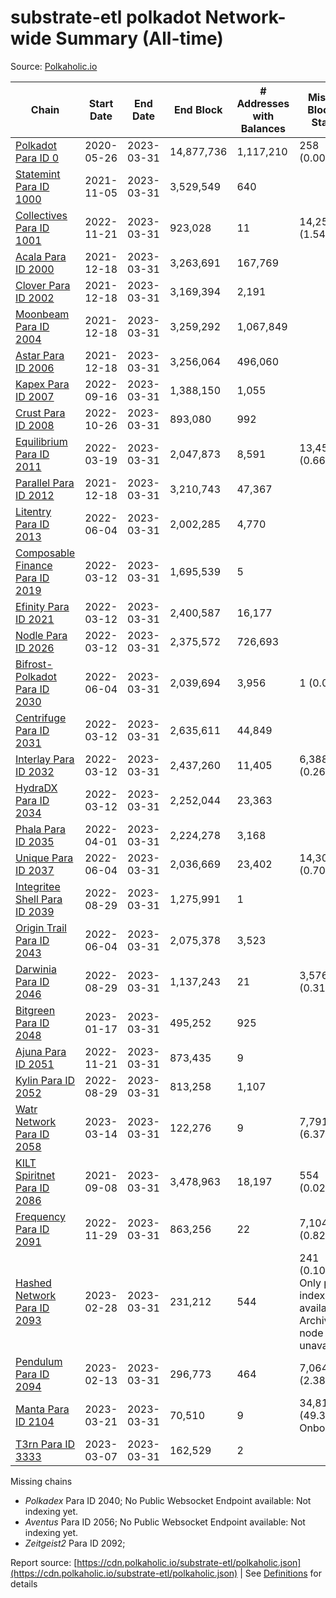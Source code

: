 # substrate-etl polkadot Network-wide Summary (All-time)

Source: [Polkaholic.io](https://polkaholic.io)


| Chain            | Start Date | End Date | End Block | # Addresses with Balances | Missing Blocks / Status |
| ---------------- | ---------- | ---------| --------- | ------------------------- | ----------------------- |
| [Polkadot Para ID 0](/polkadot/0-polkadot) | 2020-05-26 | 2023-03-31 | 14,877,736 |  1,117,210 | 258 (0.00%)  |
| [Statemint Para ID 1000](/polkadot/1000-statemint) | 2021-11-05 | 2023-03-31 | 3,529,549 |  640 |    |
| [Collectives Para ID 1001](/polkadot/1001-collectives) | 2022-11-21 | 2023-03-31 | 923,028 |  11 | 14,253 (1.54%)  |
| [Acala Para ID 2000](/polkadot/2000-acala) | 2021-12-18 | 2023-03-31 | 3,263,691 |  167,769 |    |
| [Clover Para ID 2002](/polkadot/2002-clover) | 2021-12-18 | 2023-03-31 | 3,169,394 |  2,191 |    |
| [Moonbeam Para ID 2004](/polkadot/2004-moonbeam) | 2021-12-18 | 2023-03-31 | 3,259,292 |  1,067,849 |    |
| [Astar Para ID 2006](/polkadot/2006-astar) | 2021-12-18 | 2023-03-31 | 3,256,064 |  496,060 |    |
| [Kapex Para ID 2007](/polkadot/2007-kapex) | 2022-09-16 | 2023-03-31 | 1,388,150 |  1,055 |    |
| [Crust Para ID 2008](/polkadot/2008-crust) | 2022-10-26 | 2023-03-31 | 893,080 |  992 |    |
| [Equilibrium Para ID 2011](/polkadot/2011-equilibrium) | 2022-03-19 | 2023-03-31 | 2,047,873 |  8,591 | 13,459 (0.66%)  |
| [Parallel Para ID 2012](/polkadot/2012-parallel) | 2021-12-18 | 2023-03-31 | 3,210,743 |  47,367 |    |
| [Litentry Para ID 2013](/polkadot/2013-litentry) | 2022-06-04 | 2023-03-31 | 2,002,285 |  4,770 |    |
| [Composable Finance Para ID 2019](/polkadot/2019-composable) | 2022-03-12 | 2023-03-31 | 1,695,539 |  5 |    |
| [Efinity Para ID 2021](/polkadot/2021-efinity) | 2022-03-12 | 2023-03-31 | 2,400,587 |  16,177 |    |
| [Nodle Para ID 2026](/polkadot/2026-nodle) | 2022-03-12 | 2023-03-31 | 2,375,572 |  726,693 |    |
| [Bifrost-Polkadot Para ID 2030](/polkadot/2030-bifrost-dot) | 2022-06-04 | 2023-03-31 | 2,039,694 |  3,956 | 1 (0.00%)  |
| [Centrifuge Para ID 2031](/polkadot/2031-centrifuge) | 2022-03-12 | 2023-03-31 | 2,635,611 |  44,849 |    |
| [Interlay Para ID 2032](/polkadot/2032-interlay) | 2022-03-12 | 2023-03-31 | 2,437,260 |  11,405 | 6,388 (0.26%)  |
| [HydraDX Para ID 2034](/polkadot/2034-hydradx) | 2022-03-12 | 2023-03-31 | 2,252,044 |  23,363 |    |
| [Phala Para ID 2035](/polkadot/2035-phala) | 2022-04-01 | 2023-03-31 | 2,224,278 |  3,168 |    |
| [Unique Para ID 2037](/polkadot/2037-unique) | 2022-06-04 | 2023-03-31 | 2,036,669 |  23,402 | 14,301 (0.70%)  |
| [Integritee Shell Para ID 2039](/polkadot/2039-integritee-shell) | 2022-08-29 | 2023-03-31 | 1,275,991 |  1 |    |
| [Origin Trail Para ID 2043](/polkadot/2043-origintrail) | 2022-06-04 | 2023-03-31 | 2,075,378 |  3,523 |    |
| [Darwinia Para ID 2046](/polkadot/2046-darwinia) | 2022-08-29 | 2023-03-31 | 1,137,243 |  21 | 3,576 (0.31%)  |
| [Bitgreen Para ID 2048](/polkadot/2048-bitgreen) | 2023-01-17 | 2023-03-31 | 495,252 |  925 |    |
| [Ajuna Para ID 2051](/polkadot/2051-ajuna) | 2022-11-21 | 2023-03-31 | 873,435 |  9 |    |
| [Kylin Para ID 2052](/polkadot/2052-kylin) | 2022-08-29 | 2023-03-31 | 813,258 |  1,107 |    |
| [Watr Network Para ID 2058](/polkadot/2058-watr) | 2023-03-14 | 2023-03-31 | 122,276 |  9 | 7,791 (6.37%)  |
| [KILT Spiritnet Para ID 2086](/polkadot/2086-kilt) | 2021-09-08 | 2023-03-31 | 3,478,963 |  18,197 | 554 (0.02%)  |
| [Frequency Para ID 2091](/polkadot/2091-frequency) | 2022-11-29 | 2023-03-31 | 863,256 |  22 | 7,104 (0.82%)  |
| [Hashed Network Para ID 2093](/polkadot/2093-hashed) | 2023-02-28 | 2023-03-31 | 231,212 |  544 | 241 (0.10%) Only partial index available: Archive node unavailable |
| [Pendulum Para ID 2094](/polkadot/2094-pendulum) | 2023-02-13 | 2023-03-31 | 296,773 |  464 | 7,064 (2.38%)  |
| [Manta Para ID 2104](/polkadot/2104-manta) | 2023-03-21 | 2023-03-31 | 70,510 |  9 | 34,818 (49.38%) Onboarding |
| [T3rn Para ID 3333](/polkadot/3333-t3rn) | 2023-03-07 | 2023-03-31 | 162,529 |  2 |    |

Missing chains


* *Polkadex* Para ID 2040; No Public Websocket Endpoint available: Not indexing yet.
* *Aventus* Para ID 2056; No Public Websocket Endpoint available: Not indexing yet.
* *Zeitgeist2* Para ID 2092; 

Report source: [https://cdn.polkaholic.io/substrate-etl/polkaholic.json](https://cdn.polkaholic.io/substrate-etl/polkaholic.json) | See [Definitions](/DEFINITIONS.md) for details
